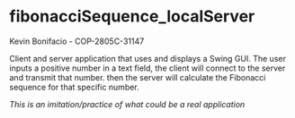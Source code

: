 # fibonacciSequence_localServer

Kevin Bonifacio - COP-2805C-31147

Client and server application that uses and displays a Swing GUI. The user inputs a positive number in a text field, the client will connect to the server and transmit that number. then the server will calculate the Fibonacci sequence for that specific number.

*This is an imitation/practice of what could be a real application*
